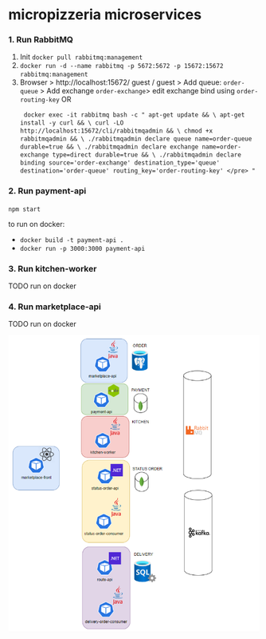 # micropizzeria microservices

### 1. Run RabbitMQ
1. Init `docker pull rabbitmq:management`
2. `docker run -d --name rabbitmq -p 5672:5672 -p 15672:15672 rabbitmq:management `
3. Browser > http://localhost:15672/ guest / guest > Add queue: `order-queue` > Add exchange `order-exchange`> edit exchange bind using `order-routing-key` OR <pre>`
docker exec -it rabbitmq bash -c "
    apt-get update && \
    apt-get install -y curl && \
    curl -LO http://localhost:15672/cli/rabbitmqadmin && \
    chmod +x rabbitmqadmin && \
    ./rabbitmqadmin declare queue name=order-queue durable=true && \
    ./rabbitmqadmin declare exchange name=order-exchange type=direct durable=true && \
    ./rabbitmqadmin declare binding source='order-exchange' destination_type='queue' destination='order-queue' routing_key='order-routing-key' </pre>
"`

### 2. Run payment-api
`npm start`

to run on docker: 
- `docker build -t payment-api .`
- `docker run -p 3000:3000 payment-api`

### 3. Run kitchen-worker
TODO run on docker

### 4. Run marketplace-api
TODO run on docker

![Technologies](util/technologies.png)

